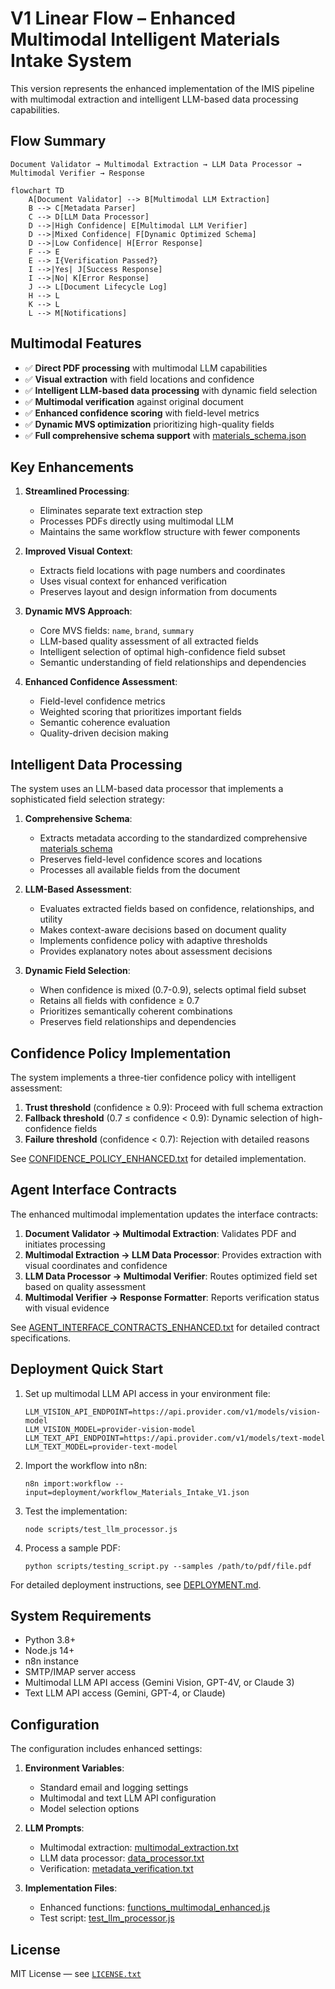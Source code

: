 # V1 Linear Flow – Enhanced Multimodal Intelligent Materials Intake System

This version represents the enhanced implementation of the IMIS pipeline with multimodal extraction and intelligent LLM-based data processing capabilities.

## Flow Summary

```
Document Validator → Multimodal Extraction → LLM Data Processor → Multimodal Verifier → Response
```

```mermaid
flowchart TD
    A[Document Validator] --> B[Multimodal LLM Extraction]
    B --> C[Metadata Parser]
    C --> D[LLM Data Processor]
    D -->|High Confidence| E[Multimodal LLM Verifier]
    D -->|Mixed Confidence| F[Dynamic Optimized Schema]
    D -->|Low Confidence| H[Error Response]
    F --> E
    E --> I{Verification Passed?}
    I -->|Yes| J[Success Response]
    I -->|No| K[Error Response]
    J --> L[Document Lifecycle Log]
    H --> L
    K --> L
    L --> M[Notifications]
```

## Multimodal Features

- ✅ **Direct PDF processing** with multimodal LLM capabilities
- ✅ **Visual extraction** with field locations and confidence
- ✅ **Intelligent LLM-based data processing** with dynamic field selection
- ✅ **Multimodal verification** against original document
- ✅ **Enhanced confidence scoring** with field-level metrics
- ✅ **Dynamic MVS optimization** prioritizing high-quality fields
- ✅ **Full comprehensive schema support** with [materials_schema.json](../materials_schema.json)

## Key Enhancements

1. **Streamlined Processing**:
   - Eliminates separate text extraction step
   - Processes PDFs directly using multimodal LLM
   - Maintains the same workflow structure with fewer components

2. **Improved Visual Context**:
   - Extracts field locations with page numbers and coordinates
   - Uses visual context for enhanced verification
   - Preserves layout and design information from documents

3. **Dynamic MVS Approach**:
   - Core MVS fields: `name`, `brand`, `summary`
   - LLM-based quality assessment of all extracted fields
   - Intelligent selection of optimal high-confidence field subset
   - Semantic understanding of field relationships and dependencies

4. **Enhanced Confidence Assessment**:
   - Field-level confidence metrics
   - Weighted scoring that prioritizes important fields
   - Semantic coherence evaluation
   - Quality-driven decision making

## Intelligent Data Processing

The system uses an LLM-based data processor that implements a sophisticated field selection strategy:

1. **Comprehensive Schema**:
   - Extracts metadata according to the standardized comprehensive [materials schema](../materials_schema.json)
   - Preserves field-level confidence scores and locations
   - Processes all available fields from the document

2. **LLM-Based Assessment**:
   - Evaluates extracted fields based on confidence, relationships, and utility
   - Makes context-aware decisions based on document quality
   - Implements confidence policy with adaptive thresholds
   - Provides explanatory notes about assessment decisions

3. **Dynamic Field Selection**:
   - When confidence is mixed (0.7-0.9), selects optimal field subset
   - Retains all fields with confidence ≥ 0.7
   - Prioritizes semantically coherent combinations
   - Preserves field relationships and dependencies

## Confidence Policy Implementation

The system implements a three-tier confidence policy with intelligent assessment:

1. **Trust threshold** (confidence ≥ 0.9): Proceed with full schema extraction
2. **Fallback threshold** (0.7 ≤ confidence < 0.9): Dynamic selection of high-confidence fields
3. **Failure threshold** (confidence < 0.7): Rejection with detailed reasons

See [CONFIDENCE_POLICY_ENHANCED.txt](specs/CONFIDENCE_POLICY_ENHANCED.txt) for detailed implementation.

## Agent Interface Contracts

The enhanced multimodal implementation updates the interface contracts:

1. **Document Validator → Multimodal Extraction**: Validates PDF and initiates processing
2. **Multimodal Extraction → LLM Data Processor**: Provides extraction with visual coordinates and confidence
3. **LLM Data Processor → Multimodal Verifier**: Routes optimized field set based on quality assessment
4. **Multimodal Verifier → Response Formatter**: Reports verification status with visual evidence

See [AGENT_INTERFACE_CONTRACTS_ENHANCED.txt](specs/AGENT_INTERFACE_CONTRACTS_ENHANCED.txt) for detailed contract specifications.

## Deployment Quick Start

1. Set up multimodal LLM API access in your environment file:
   ```
   LLM_VISION_API_ENDPOINT=https://api.provider.com/v1/models/vision-model
   LLM_VISION_MODEL=provider-vision-model
   LLM_TEXT_API_ENDPOINT=https://api.provider.com/v1/models/text-model
   LLM_TEXT_MODEL=provider-text-model
   ```

2. Import the workflow into n8n:
   ```
   n8n import:workflow --input=deployment/workflow_Materials_Intake_V1.json
   ```

3. Test the implementation:
   ```
   node scripts/test_llm_processor.js
   ```

4. Process a sample PDF:
   ```
   python scripts/testing_script.py --samples /path/to/pdf/file.pdf
   ```

For detailed deployment instructions, see [DEPLOYMENT.md](deployment/DEPLOYMENT.md).

## System Requirements

- Python 3.8+
- Node.js 14+
- n8n instance
- SMTP/IMAP server access
- Multimodal LLM API access (Gemini Vision, GPT-4V, or Claude 3)
- Text LLM API access (Gemini, GPT-4, or Claude)

## Configuration

The configuration includes enhanced settings:

1. **Environment Variables**:
   - Standard email and logging settings
   - Multimodal and text LLM API configuration
   - Model selection options

2. **LLM Prompts**:
   - Multimodal extraction: [multimodal_extraction.txt](prompts/multimodal_extraction.txt)
   - LLM data processor: [data_processor.txt](prompts/data_processor.txt)
   - Verification: [metadata_verification.txt](prompts/metadata_verification.txt)

3. **Implementation Files**:
   - Enhanced functions: [functions_multimodal_enhanced.js](scripts/functions_multimodal_enhanced.js)
   - Test script: [test_llm_processor.js](scripts/test_llm_processor.js)

## License

MIT License — see [`LICENSE.txt`](LICENSE.txt)